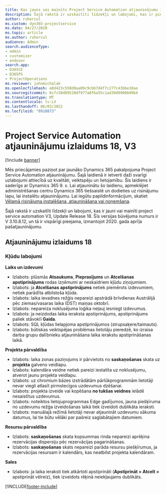 ```yaml
---
title: Kas jauns vai mainīts Project Service Automation atjauninājumu izlaidumā 18, V3
description: Šajā rakstā ir uzskaitīti līdzekļi un labojumi, kas ir pieejami Project Service Automation Update Release 18, V3.
author: ruhercul
ms.custom: dyn365-projectservice
ms.date: 04/27/2020
ms.topic: article
ms.author: ruhercul
audience: Admin
search.audienceType:
- admin
- customizer
- enduser
search.app:
- D365CE
- D365PS
- ProjectOperations
ms.reviewer: johnmichalak
ms.openlocfilehash: e8d423c550d9aa09c9cbb7d4f7c277c43bbe10ae
ms.sourcegitcommit: 6cfc50d89528df977a8f6a55c1ad39d99800d9b4
ms.translationtype: MT
ms.contentlocale: lv-LV
ms.lasthandoff: 06/03/2022
ms.locfileid: "8918873"
---
```

# <a name="project-service-automation-update-release-18-v3"></a>Project Service Automation atjauninājumu izlaidums 18, V3

[!include [banner](../includes/psa-now-project-operations.md)]

Mēs priecājamies paziņot par jaunāko Dynamics 365 pakalpojuma Project Service Automation atjauninājumu. Šajā laidienā ir ietverti daži svarīgi uzlabojumi attiecībā uz kvalitāti, veiktspēju un lietojamību. Šis laidiens ir saderīgs ar Dynamics 365 9. x. Lai atjauninātu šo laidienu, apmeklējiet administrēšanas centru Dynamics 365 tiešsaistē un dodieties uz risinājumu lapu, lai instalētu atjauninājumu. Lai iegūtu papildinformācijum, skatiet [Vēlamā risinājuma instalēšana, atjaunināšana vai noņemšana](/power-platform/admin/install-remove-preferred-solution).

Šajā rakstā ir uzskaitīti līdzekļi un labojumi, kas ir jauni vai mainīti project service automation V3, Update Release 18. Šīs versijas būvējuma numurs ir V 3.10.8.12, un tā ir vispārīgi pieejama, izmantojot 2020. gada aprīļa pašatjauninājumu.

## <a name="update-release-18"></a>Atjauninājumu izlaidums 18

### <a name="bug-fixes"></a>Kļūdu labojumi

**Laiks un izdevumi**

- Izlabots: plūsmās **Atsaukums**, **Pieprasījums** un **Atcelšanas apstiprinājums** rodas izņēmumi ar neskaidriem kļūdu ziņojumiem.
- Izlabots: ja **Atcelšanas apstiprinājums** netiek piemērots izdevumiem, netiek parādīta atbilstoša kļūda.
- Izlabots: laika ievadnes režģis nepareizi apstrādā brīvdienas Austrālijā pēc ziemas/vasaras laika (DST) maiņas oktobrī.
- Izlabots: nepareiza noklusējuma loģika neļauj iesniegt izdevumus.
- Izlabots: ja neizdodas laika ieraksta apstiprinājums, apstiprinājums paliek stāvoklī **Gaida**.
- Izlabots: SQL kļūdas lielapjoma apstiprinājumos (strupsaķere/taimauts).
- Izlabots: būtiskas veiktspējas problēmas lietotāju pieredzē, ko izraisa darba grupu dalībnieku atjaunināšana laika ierakstu apstiprināšanas laikā.

**Projekta pārvaldība**

- Izlabots: laika zonas paziņojums ir pārvietots no **saskaņošanas** skata uz **projekta** galveno veidlapu.
- Izlabots: kalendāra veidne netiek pareizi iestatīta uz noklusējumu, atverot jaunu projekta veidlapu.
- Izlabots: uz chromium bāzes izstrādātām pārlūkprogrammām lietotāji nevar viegli atlasīt pirmstecīgos uzdevumus dzēšanai.
- Izlabots: projekta izveide vai kopēšana **no tukšas veidnes** ielādē nesaistītus uzdevumus.
- Izlabots: noteiktos lietojuprogrammas Edge gadījumos, jauna piešķīruma no uzdevumu režģa izveidošanas laikā tiek izveidoti dublikāta ieraksti.
- Izlabots: manuālajā režīmā lietotāji nevar atjaunināt uzdevumu sākuma datumus, lai tie būtu vēlāki par pašreiz saglabātajiem datumiem.

**Resursu pārvaldība**

- Izlabots: **saskaņošanas** skata kopsummas rinda nepareizi aprēķina rezervācijas dispersiju pēc rezervācijas pagarināšanas.
- Izlabots: **saskaņošanas** skats nepareizi parāda resursu piešķīrumus, ja rezervācijas resursam ir kalendārs, kas neatbilst projekta kalendāram.

**Sales**

- Izlabots: ja laika ieraksti tiek atkārtoti apstiprināti (**Apstiprināt > Atcelt >** apstiprināt vēlreiz), tiek izveidots rēķinā neiekļaujams dublikāts.


[!INCLUDE[footer-include](../includes/footer-banner.md)]
